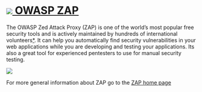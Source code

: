 # [![](https://raw.githubusercontent.com/wiki/zaproxy/zaproxy/images/zap32x32.png) OWASP ZAP](https://www.owasp.org/index.php/ZAP)
The OWASP Zed Attack Proxy (ZAP) is one of the world’s most popular free security tools and is actively maintained by hundreds of international volunteers[*](../../#justification). It can help you automatically find security vulnerabilities in your web applications while you are developing and testing your applications. Its also a great tool for experienced pentesters to use for manual security testing.

[![](https://raw.githubusercontent.com/wiki/zaproxy/zaproxy/images/ZAP-Download.png)](https://github.com/zaproxy/zaproxy/wiki/Downloads)

For more general information about ZAP go to the [ZAP home page](https://www.owasp.org/index.php/ZAP)


